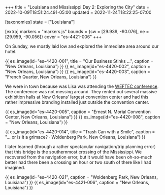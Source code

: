 +++
title = "Louisiana and Mississippi Day 2: Exploring the City"
date = 2022-10-09T18:51:24.491-05:00
updated = 2022-11-24T18:22:25-07:00

[taxonomies]
state = ["Louisiana"]

[extra]
markers = "markers.js"
bounds = {sw = [29.939, -90.076], ne = [29.959, -90.056]}
cover = "es-4421-006"
+++

On Sunday, we mostly laid low and explored the immediate area around our hotel.

<!-- more -->

{{ es_image(id="es-4420-001", title = "Our Business Stinks …", caption = "New Orleans, Louisiana") }}
{{ es_image(id="es-4420-002", caption = "New Orleans, Louisiana") }}
{{ es_image(id="es-4420-003", caption = "French Quarter, New Orleans, Louisiana") }}

We were in town because was Lisa was attending the [WEFTEC conference](https://www.weftec.org). The conference was not messing around. They rented out several massive exhibition halls at New Orleans' largest convention center and had this rather impressive branding installed just outside the convention center.

{{ es_image(id="es-4420-005", caption = "Ernest N. Morial Convention Center, New Orleans, Louisiana") }}
{{ es_image(id="es-4420-008", caption = "New Orleans, Louisiana") }}

{{ es_image(id="es-4420-014", title = "Trash Can with a Smile", caption = "… or is it a grimace? · Woldenberg Park, New Orleans, Louisiana") }}

I later learned (through a rather spectacular navigation/trip planning error) that this bridge is the southernmost crossing of the Mississippi. We recovered from the navigation error, but it would have been oh-so-much better had there been a crossing an hour or two south of there like I had imagined.

{{ es_image(id="es-4420-021", caption = "Woldenberg Park, New Orleans, Louisiana") }}
{{ es_image(id="es-4421-006", caption = "New Orleans, Louisiana") }}
